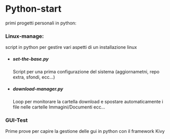 # Python-start

primi progetti personali in python:

### Linux-manage: 
script in python per gestire vari aspetti di un installazione linux

- ##### set-the-base.py
    Script per una prima configurazione del sistema (aggiornametni, repo extra, sfondi, ecc...)

- ##### download-manager.py
    Loop per monitorare la cartella download e spostare automaticamente i file nelle cartelle Immagini/Documenti ecc...


### GUI-Test
Prime prove per capire la gestione delle gui in python con il framework Kivy
